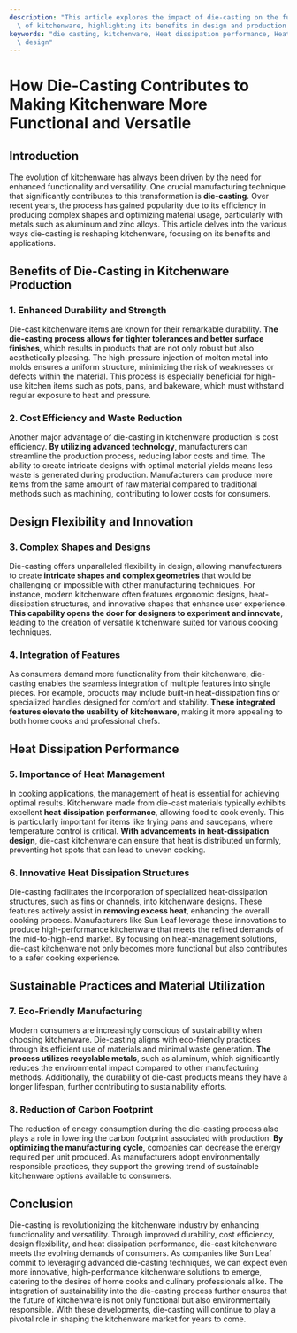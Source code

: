 ```yaml
---
description: "This article explores the impact of die-casting on the functionality and versatility\
  \ of kitchenware, highlighting its benefits in design and production."
keywords: "die casting, kitchenware, Heat dissipation performance, Heat dissipation optimization\
  \ design"
---
```

# How Die-Casting Contributes to Making Kitchenware More Functional and Versatile

## Introduction

The evolution of kitchenware has always been driven by the need for enhanced functionality and versatility. One crucial manufacturing technique that significantly contributes to this transformation is **die-casting**. Over recent years, the process has gained popularity due to its efficiency in producing complex shapes and optimizing material usage, particularly with metals such as aluminum and zinc alloys. This article delves into the various ways die-casting is reshaping kitchenware, focusing on its benefits and applications.

## Benefits of Die-Casting in Kitchenware Production

### 1. Enhanced Durability and Strength

Die-cast kitchenware items are known for their remarkable durability. **The die-casting process allows for tighter tolerances and better surface finishes**, which results in products that are not only robust but also aesthetically pleasing. The high-pressure injection of molten metal into molds ensures a uniform structure, minimizing the risk of weaknesses or defects within the material. This process is especially beneficial for high-use kitchen items such as pots, pans, and bakeware, which must withstand regular exposure to heat and pressure.

### 2. Cost Efficiency and Waste Reduction

Another major advantage of die-casting in kitchenware production is cost efficiency. **By utilizing advanced technology**, manufacturers can streamline the production process, reducing labor costs and time. The ability to create intricate designs with optimal material yields means less waste is generated during production. Manufacturers can produce more items from the same amount of raw material compared to traditional methods such as machining, contributing to lower costs for consumers.

## Design Flexibility and Innovation

### 3. Complex Shapes and Designs

Die-casting offers unparalleled flexibility in design, allowing manufacturers to create **intricate shapes and complex geometries** that would be challenging or impossible with other manufacturing techniques. For instance, modern kitchenware often features ergonomic designs, heat-dissipation structures, and innovative shapes that enhance user experience. **This capability opens the door for designers to experiment and innovate**, leading to the creation of versatile kitchenware suited for various cooking techniques.

### 4. Integration of Features

As consumers demand more functionality from their kitchenware, die-casting enables the seamless integration of multiple features into single pieces. For example, products may include built-in heat-dissipation fins or specialized handles designed for comfort and stability. **These integrated features elevate the usability of kitchenware**, making it more appealing to both home cooks and professional chefs.

## Heat Dissipation Performance

### 5. Importance of Heat Management

In cooking applications, the management of heat is essential for achieving optimal results. Kitchenware made from die-cast materials typically exhibits excellent **heat dissipation performance**, allowing food to cook evenly. This is particularly important for items like frying pans and saucepans, where temperature control is critical. **With advancements in heat-dissipation design**, die-cast kitchenware can ensure that heat is distributed uniformly, preventing hot spots that can lead to uneven cooking.

### 6. Innovative Heat Dissipation Structures

Die-casting facilitates the incorporation of specialized heat-dissipation structures, such as fins or channels, into kitchenware designs. These features actively assist in **removing excess heat**, enhancing the overall cooking process. Manufacturers like Sun Leaf leverage these innovations to produce high-performance kitchenware that meets the refined demands of the mid-to-high-end market. By focusing on heat-management solutions, die-cast kitchenware not only becomes more functional but also contributes to a safer cooking experience.

## Sustainable Practices and Material Utilization

### 7. Eco-Friendly Manufacturing

Modern consumers are increasingly conscious of sustainability when choosing kitchenware. Die-casting aligns with eco-friendly practices through its efficient use of materials and minimal waste generation. **The process utilizes recyclable metals**, such as aluminum, which significantly reduces the environmental impact compared to other manufacturing methods. Additionally, the durability of die-cast products means they have a longer lifespan, further contributing to sustainability efforts.

### 8. Reduction of Carbon Footprint

The reduction of energy consumption during the die-casting process also plays a role in lowering the carbon footprint associated with production. **By optimizing the manufacturing cycle**, companies can decrease the energy required per unit produced. As manufacturers adopt environmentally responsible practices, they support the growing trend of sustainable kitchenware options available to consumers.

## Conclusion

Die-casting is revolutionizing the kitchenware industry by enhancing functionality and versatility. Through improved durability, cost efficiency, design flexibility, and heat dissipation performance, die-cast kitchenware meets the evolving demands of consumers. As companies like Sun Leaf commit to leveraging advanced die-casting techniques, we can expect even more innovative, high-performance kitchenware solutions to emerge, catering to the desires of home cooks and culinary professionals alike. The integration of sustainability into the die-casting process further ensures that the future of kitchenware is not only functional but also environmentally responsible. With these developments, die-casting will continue to play a pivotal role in shaping the kitchenware market for years to come.
